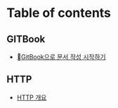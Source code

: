# Table of contents

## GITBook

* [GitBook으로 문서 작성 시작하기](README.md)


## HTTP
* [HTTP 개요](./http/http.md)
